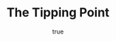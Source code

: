 ---
title: "The Tipping Point"
bookCover: "/assets/book-covers/the-tipping-point.jpg"
slug: "the-tipping-point"
bookAuthor: "Malcolm Gladwell"
rating: 10
done: false
tags: []
summary: false
detailedNotes: false
amazonLink: ""
author:
  name: Rico Trebeljahr
  picture: "/assets/blog/profile.jpeg"
---
